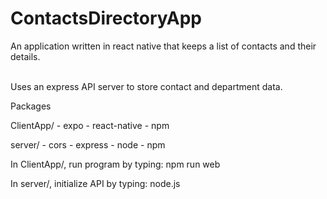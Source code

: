 # ContactsDirectoryApp
An application written in react native that keeps a list of contacts and their details.

<br>Uses an express API server to store contact and department data.</br>

Packages

  ClientApp/
    - expo
    - react-native
    - npm
    
    
  server/
    - cors
    - express
    - node
    - npm

  
In ClientApp/, run program by typing:   npm run web

In server/, initialize API by typing:   node.js
